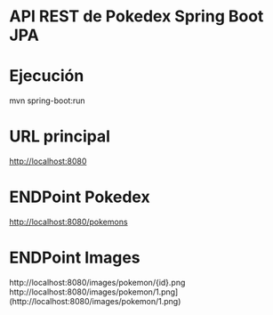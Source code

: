 # API REST de Pokedex Spring Boot JPA 

# Ejecución
mvn spring-boot:run
# URL principal
[http://localhost:8080](http://localhost:8080)

# ENDPoint Pokedex
[http://localhost:8080/pokemons](http://localhost:8080/pokemons)

# ENDPoint Images
http://localhost:8080/images/pokemon/{id}.png
http://localhost:8080/images/pokemon/1.png](http://localhost:8080/images/pokemon/1.png)
